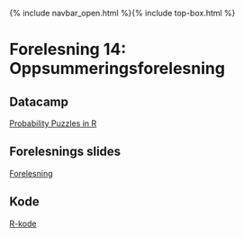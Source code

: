 {% include navbar_open.html %}{% include top-box.html %}
# Forelesning 14: Oppsummeringsforelesning

## Datacamp
[Probability Puzzles in R](https://app.datacamp.com/learn/courses/probability-puzzles-in-r)

## Forelesnings slides
[Forelesning]()

## Kode 
[R-kode]()


